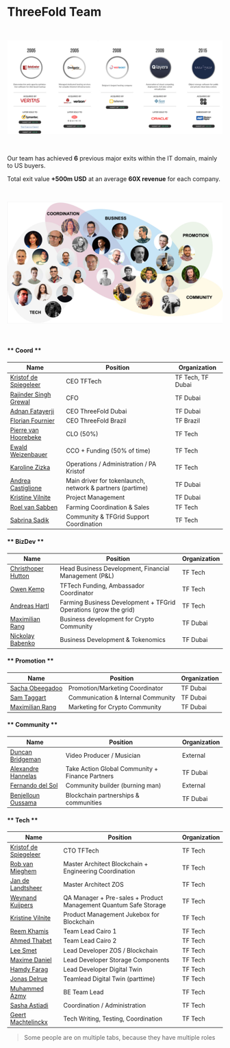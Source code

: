 # ThreeFold Team

<br/>

![roadmap](img/exits.jpg)

<br/>

Our team has achieved **6** previous major exits within the IT domain, mainly to US buyers. 

Total exit value **+500m USD** at an average **60X revenue** for each company.

<br/>

![team](img/team.jpg)

<br/>

<!-- tabs:start -->

#### ** Coord **

| Name                                           | Position                                                  | Organization      |
| ---------------------------------------------- | --------------------------------------------------------- | ----------------- |
| [Kristof de Spiegeleer](kristof_de_spiegeleer) | CEO TFTech                                                | TF Tech, TF Dubai |
| [Rajinder Singh Grewal](rajinder_singh_grewal) | CFO                                                       | TF Dubai          |
| [Adnan Fatayerji](adnan_fatayerji)             | CEO ThreeFold Dubai                                       | TF Dubai          |
| [Florian Fournier](florian_fournier)           | CEO ThreeFold Brazil                                      | TF Brazil         |
| [Pierre van Hoorebeke](pierre_van_hoorebeke)   | CLO (50%)                                                 | TF Tech           |
| [Ewald Weizenbauer](ewald_weizenbauer)         | CCO + Funding (50% of time)                               | TF Tech           |
| [Karoline Zizka](karoline_zizka)               | Operations / Administration / PA Kristof                  | TF Tech           |
| [Andrea Castiglione](andrea_castiglione)       | Main driver for tokenlaunch, network & partners (partime) | TF Dubai          |
| [Kristine Vilnite](kristine_vilnite)           | Project Management                                        | TF Dubai          |
| [Roel van Sabben](roel_van_sabben)             | Farming Coordination & Sales                              | TF Tech           |
| [Sabrina Sadik](sabrina_sadik)                 | Community & TFGrid Support Coordination                   | TF Tech           |

#### ** BizDev **

| Name                                     | Position                                                          | Organization |
| ---------------------------------------- | ----------------------------------------------------------------- | ------------ |
| [Christhoper Hutton](christhoper_hutton) | Head Business Development, Financial Management (P&L)             | TF Tech      |
| [Owen Kemp](owen_kemp)                   | TFTech Funding, Ambassador Coordinator                            | TF Tech      |
| [Andreas Hartl](andreas_hartl)           | Farming Business Development  + TFGrid Operations (grow the grid) | TF Tech      |
| [Maximilian Rang](maximilian_rang)       | Business development for Crypto Community                         | TF Dubai     |
| [Nickolay Babenko](nickolay_babenko)       | Business Development & Tokenomics                        | TF Dubai     |

#### ** Promotion **

| Name                               | Position                           | Organization |
| ---------------------------------- | ---------------------------------- | ------------ |
| [Sacha Obeegadoo](sacha_obeegadoo) | Promotion/Marketing Coordinator    | TF Dubai     |
| [Sam Taggart](sam_taggart)         | Communication & Internal Community | TF Dubai     |
| [Maximilian Rang](maximilian_rang) | Marketing for Crypto Community     | TF Dubai     |


#### ** Community **

| Name                                     | Position                                        | Organization |
| ---------------------------------------- | ----------------------------------------------- | ------------ |
| [Duncan Bridgeman](duncan_bridgeman)     | Video Producer / Musician                       | External     |
| [Alexandre Hannelas](alexandre_hannelas) | Take Action Global Community + Finance Partners | TF Dubai     |
| [Fernando del Sol](fernando_del_sol)     | Community builder  (burning man)                | External     |
| [Benjelloun Oussama](benjelloun_oussama) | Blockchain partnerships & communities           | TF Dubai     |

#### ** Tech **

| Name                                           | Position                                                         | Organization |
| ---------------------------------------------- | ---------------------------------------------------------------- | ------------ |
| [Kristof de Spiegeleer](kristof_de_spiegeleer) | CTO TFTech                                                       | TF Tech      |
| [Rob van Mieghem](rob_van_mieghem)             | Master Architect Blockchain + Engineering Coordination           | TF Tech      |
| [Jan de Landtsheer](jan_de_landtsheer)         | Master Architect ZOS                                             | TF Tech      |
| [Weynand Kuijpers](weynand_kuijpers)           | QA Manager + Pre-sales + Product Management Quantum Safe Storage | TF Tech      |
| [Kristine Vilnite](kristine_vilnite)           | Product Management Jukebox for Blockchain                        | TF Tech      |
| [Reem Khamis](reem_khamis)                     | Team Lead Cairo 1                                                | TF Tech      |
| [Ahmed Thabet](ahmed_thabet)                   | Team Lead Cairo 2                                                | TF Tech      |
| [Lee Smet](lee_smet)                           | Lead Developer ZOS / Blockchain                                  | TF Tech      |
| [Maxime Daniel](maxime_daniel)                 | Lead Developer Storage Components                                | TF Tech      |
| [Hamdy Farag](hamdy_farag)                     | Lead Developer Digital Twin                                      | TF Tech      |
| [Jonas Delrue](jonas_delrue)                   | Teamlead Digital Twin (parttime)                                 | TF Tech      |
| [Muhammed Azmy](muhammed_azmy)                   | BE Team Lead                                 | TF Tech      |
| [Sasha Astiadi](sasha_astiadi)                 | Coordination / Administration                                    | TF Tech      |
| [Geert Machtelinckx](geert_machtelinckx)       | Tech Writing, Testing, Coordination                              | TF Tech      |



<!-- tabs:end -->

> Some people are on multiple tabs, because they have multiple roles


<!-- ## Detail Overview


[Coordination](team_coordination_threefold)

[Business Development](team_bizdev_threefold) | [Promotion](team_promotion_threefold) | [Community](team_community_threefold)

[Tech](team_tech_threefold)

> click on links above for more info about team.
 -->